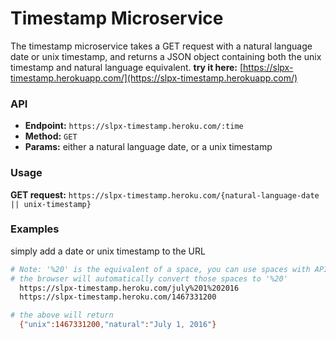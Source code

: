 # Timestamp Microservice
The timestamp microservice takes a GET request with a natural language date or unix timestamp, and returns a JSON object containing both the unix timestamp and natural language equivalent. **try it here:** [https://slpx-timestamp.herokuapp.com/](https://slpx-timestamp.herokuapp.com/)

### API
* **Endpoint:** `https://slpx-timestamp.heroku.com/:time`
* **Method:** `GET`
* **Params:** either a natural language date, or a unix timestamp  

### Usage
**GET request:** `https://slpx-timestamp.heroku.com/{natural-language-date || unix-timestamp}`

### Examples
simply add a date or unix timestamp to the URL

```bash
# Note: '%20' is the equivalent of a space, you can use spaces with API
# the browser will automatically convert those spaces to '%20'    
  https://slpx-timestamp.heroku.com/july%201%202016
  https://slpx-timestamp.heroku.com/1467331200

# the above will return
  {"unix":1467331200,"natural":"July 1, 2016"}
```
  
